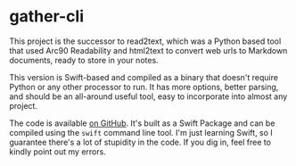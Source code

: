 # gather-cli

<!-- README -->

This project is the successor to read2text, which was a Python based tool that used Arc90 Readability and html2text to convert web urls to Markdown documents, ready to store in your notes.

This version is Swift-based and compiled as a binary that doesn't require Python or any other processor to run. It has more options, better parsing, and should be an all-around useful tool, easy to incorporate into almost any project.

The code is available [on GitHub](https://github.com/ttscoff/gather-cli). It's built as a Swift Package and can be compiled using the `swift` command line tool. I'm just learning Swift, so I guarantee there's a lot of stupidity in the code. If you dig in, feel free to kindly point out my errors.

<!-- END README -->


